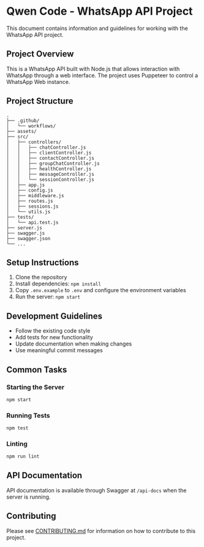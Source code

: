 # Qwen Code - WhatsApp API Project

This document contains information and guidelines for working with the WhatsApp API project.

## Project Overview

This is a WhatsApp API built with Node.js that allows interaction with WhatsApp through a web interface. The project uses Puppeteer to control a WhatsApp Web instance.

## Project Structure

```
.
├── .github/
│   └── workflows/
├── assets/
├── src/
│   ├── controllers/
│   │   ├── chatController.js
│   │   ├── clientController.js
│   │   ├── contactController.js
│   │   ├── groupChatController.js
│   │   ├── healthController.js
│   │   ├── messageController.js
│   │   └── sessionController.js
│   ├── app.js
│   ├── config.js
│   ├── middleware.js
│   ├── routes.js
│   ├── sessions.js
│   └── utils.js
├── tests/
│   └── api.test.js
├── server.js
├── swagger.js
├── swagger.json
└── ...
```

## Setup Instructions

1. Clone the repository
2. Install dependencies: `npm install`
3. Copy `.env.example` to `.env` and configure the environment variables
4. Run the server: `npm start`

## Development Guidelines

- Follow the existing code style
- Add tests for new functionality
- Update documentation when making changes
- Use meaningful commit messages

## Common Tasks

### Starting the Server
```bash
npm start
```

### Running Tests
```bash
npm test
```

### Linting
```bash
npm run lint
```

## API Documentation

API documentation is available through Swagger at `/api-docs` when the server is running.

## Contributing

Please see [CONTRIBUTING.md](CONTRIBUTING.md) for information on how to contribute to this project.
